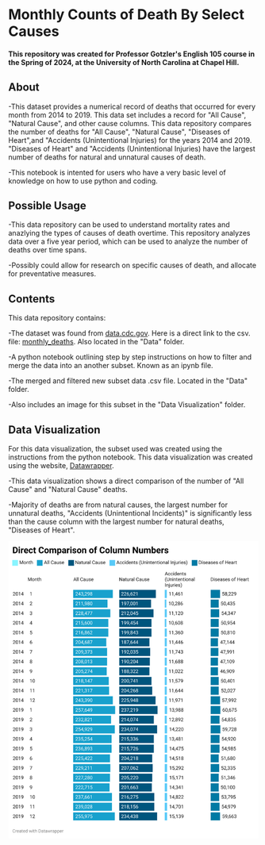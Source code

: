 # Monthly Counts of Death By Select Causes 
#### This repository was created for Professor Gotzler's English 105 course in the Spring of 2024, at the University of North Carolina at Chapel Hill.

## About
-This dataset provides a numerical record of deaths that occurred for every month from 2014 to 2019. This data set includes a record for "All Cause", "Natural Cause", and other cause columns. This data repository compares the number of deaths for "All Cause", "Natural Cause", "Diseases of Heart",and "Accidents (Unintentional Injuries) for the years 2014 and 2019. "Diseases of Heart" and "Accidents (Unintentional Injuries) have the largest number of deaths for natural and unnatural causes of death. 

-This notebook is intented for users who have a very basic level of knowledge on how to use python and coding.

## Possible Usage
-This data repository can be used to understand mortality rates and anazlying the types of causes of death overtime. This repository analyzes data over a five year period, which can be used to analyze the number of deaths over time spans.

-Possibly could allow for research on specific causes of death, and allocate for preventative measures. 
## Contents
This data repository contains:

-The dataset was found from [data.cdc.gov](https://data.cdc.gov/NCHS/Monthly-Counts-of-Deaths-by-Select-Causes-2014-201/bxq8-mugm/data_preview). Here is a direct link to the csv. file: [monthly_deaths](https://data.cdc.gov/api/views/bxq8-mugm/rows.csv?accessType=DOWNLOAD). Also located in the "Data" folder.

-A python notebook outlining step by step instructions on how to filter and merge the data into an another subset. Known as an ipynb file. 

-The merged and filtered new subset data .csv file. Located in the "Data" folder. 

-Also includes an image for this subset in the "Data Visualization" folder. 
## Data Visualization
For this data visualization, the subset used was created using the instructions from the python notebook. This data visualization was created using the website, [Datawrapper](https://www.datawrapper.de). 

-This data visualization shows a direct comparison of the number of "All Cause" and "Natural Cause" deaths. 

-Majority of deaths are from natural causes, the largest number for unnatural deaths, "Accidents (Unintentional Incidents)" is significantly less than the cause column with the largest number for natural deaths, "Diseases of Heart". 

![Alt text](https://github.com/deenahab/Monthly-Deaths/blob/main/Data%20Visualization/columnvisual.png)


